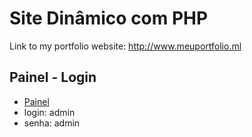 # Site Dinâmico com PHP
Link to my portfolio website: http://www.meuportfolio.ml

## Painel - Login
* [Painel](http://www.sitedinamico.ga/painel/)
* login: admin
* senha: admin
